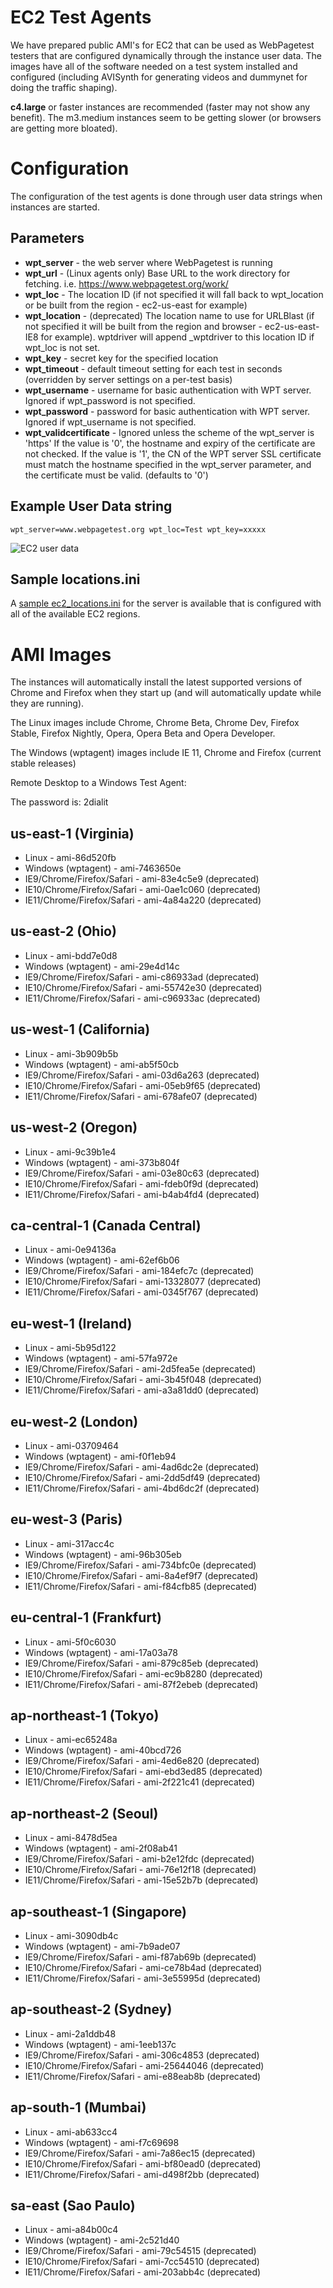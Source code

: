 # EC2 Test Agents

We have prepared public AMI's for EC2 that can be used as WebPagetest testers that are configured dynamically through the instance user data. The images have all of the software needed on a test system installed and configured (including AVISynth for generating videos and dummynet for doing the traffic shaping).

**c4.large** or faster instances are recommended (faster may not show any benefit).  The m3.medium instances seem to be getting slower (or browsers are getting more bloated).

# Configuration

The configuration of the test agents is done through user data strings when instances are started.

## Parameters

* **wpt_server** - the web server where WebPagetest is running
* **wpt_url** - (Linux agents only) Base URL to the work directory for fetching.  i.e. https://www.webpagetest.org/work/
* **wpt_loc** - The location ID (if not specified it will fall back to wpt_location or be built from the region - ec2-us-east for example)
* **wpt_location** - (deprecated) The location name to use for URLBlast (if not specified it will be built from the region and browser - ec2-us-east-IE8 for example).  wptdriver will append _wptdriver to this location ID if wpt_loc is not set.
* **wpt_key** - secret key for the specified location
* **wpt_timeout** - default timeout setting for each test in seconds (overridden by server settings on a per-test basis)
* **wpt_username** - username for basic authentication with WPT server. Ignored if wpt_password is not specified.
* **wpt_password** - password for basic authentication with WPT server. Ignored if wpt_username is not specified.
* **wpt_validcertificate** - Ignored unless the scheme of the wpt_server is 'https' If the value is '0', the hostname and expiry of the certificate are not checked. If the value is '1', the CN of the WPT server SSL certificate must match the hostname specified in the wpt_server parameter, and the certificate must be valid. (defaults to '0')

## Example User Data string
```
wpt_server=www.webpagetest.org wpt_loc=Test wpt_key=xxxxx
```

![EC2 user data](images/ec2config.png)

## Sample locations.ini

A [sample ec2_locations.ini](https://github.com/WPO-Foundation/webpagetest/blob/master/www/settings/ec2_locations.ini) for the server is available that is configured with all of the available EC2 regions.

# AMI Images

The instances will automatically install the latest supported versions of Chrome and Firefox when they start up (and will automatically update while they are running).

The Linux images include Chrome, Chrome Beta, Chrome Dev, Firefox Stable, Firefox Nightly, Opera, Opera Beta and Opera Developer.

The Windows (wptagent) images include IE 11, Chrome and Firefox (current stable releases)

Remote Desktop to a Windows Test Agent:

The password is: 2dialit

## us-east-1 (Virginia)

* Linux - ami-86d520fb
* Windows (wptagent) - ami-7463650e
* IE9/Chrome/Firefox/Safari - ami-83e4c5e9 (deprecated)
* IE10/Chrome/Firefox/Safari - ami-0ae1c060 (deprecated)
* IE11/Chrome/Firefox/Safari - ami-4a84a220 (deprecated)

## us-east-2 (Ohio)

* Linux - ami-bdd7e0d8
* Windows (wptagent) - ami-29e4d14c
* IE9/Chrome/Firefox/Safari - ami-c86933ad (deprecated)
* IE10/Chrome/Firefox/Safari - ami-55742e30 (deprecated)
* IE11/Chrome/Firefox/Safari - ami-c96933ac (deprecated)

## us-west-1 (California)

* Linux - ami-3b909b5b
* Windows (wptagent) - ami-ab5f50cb
* IE9/Chrome/Firefox/Safari - ami-03d6a263 (deprecated)
* IE10/Chrome/Firefox/Safari - ami-05eb9f65 (deprecated)
* IE11/Chrome/Firefox/Safari - ami-678afe07 (deprecated)

## us-west-2 (Oregon)

* Linux - ami-9c39b1e4
* Windows (wptagent) - ami-373b804f
* IE9/Chrome/Firefox/Safari - ami-03e80c63 (deprecated)
* IE10/Chrome/Firefox/Safari - ami-fdeb0f9d (deprecated)
* IE11/Chrome/Firefox/Safari - ami-b4ab4fd4 (deprecated)

## ca-central-1 (Canada Central)

* Linux - ami-0e94136a
* Windows (wptagent) - ami-62ef6b06
* IE9/Chrome/Firefox/Safari - ami-184efc7c (deprecated)
* IE10/Chrome/Firefox/Safari - ami-13328077 (deprecated)
* IE11/Chrome/Firefox/Safari - ami-0345f767 (deprecated)

## eu-west-1 (Ireland)

* Linux - ami-5b95d122
* Windows (wptagent) - ami-57fa972e
* IE9/Chrome/Firefox/Safari - ami-2d5fea5e (deprecated)
* IE10/Chrome/Firefox/Safari - ami-3b45f048 (deprecated)
* IE11/Chrome/Firefox/Safari - ami-a3a81dd0 (deprecated)

## eu-west-2 (London)

* Linux - ami-03709464
* Windows (wptagent) - ami-f0f1eb94
* IE9/Chrome/Firefox/Safari - ami-4ad6dc2e (deprecated)
* IE10/Chrome/Firefox/Safari - ami-2dd5df49 (deprecated)
* IE11/Chrome/Firefox/Safari - ami-4bd6dc2f (deprecated)

## eu-west-3 (Paris)

* Linux - ami-317acc4c
* Windows (wptagent) - ami-96b305eb
* IE9/Chrome/Firefox/Safari - ami-734bfc0e (deprecated)
* IE10/Chrome/Firefox/Safari - ami-8a4ef9f7 (deprecated)
* IE11/Chrome/Firefox/Safari - ami-f84cfb85 (deprecated)

## eu-central-1 (Frankfurt)

* Linux - ami-5f0c6030
* Windows (wptagent) - ami-17a03a78
* IE9/Chrome/Firefox/Safari - ami-879c85eb (deprecated)
* IE10/Chrome/Firefox/Safari - ami-ec9b8280 (deprecated)
* IE11/Chrome/Firefox/Safari - ami-87f2ebeb (deprecated)

## ap-northeast-1 (Tokyo)

* Linux - ami-ec65248a
* Windows (wptagent) - ami-40bcd726
* IE9/Chrome/Firefox/Safari - ami-4ed6e820 (deprecated)
* IE10/Chrome/Firefox/Safari - ami-ebd3ed85 (deprecated)
* IE11/Chrome/Firefox/Safari - ami-2f221c41 (deprecated)

## ap-northeast-2 (Seoul)

* Linux - ami-8478d5ea
* Windows (wptagent) - ami-2f08ab41
* IE9/Chrome/Firefox/Safari - ami-b2e12fdc (deprecated)
* IE10/Chrome/Firefox/Safari - ami-76e12f18 (deprecated)
* IE11/Chrome/Firefox/Safari - ami-15e52b7b (deprecated)

## ap-southeast-1 (Singapore)

* Linux - ami-3090db4c
* Windows (wptagent) - ami-7b9ade07
* IE9/Chrome/Firefox/Safari - ami-f87ab69b (deprecated)
* IE10/Chrome/Firefox/Safari - ami-ce78b4ad (deprecated)
* IE11/Chrome/Firefox/Safari - ami-3e55995d (deprecated)

## ap-southeast-2 (Sydney)

* Linux - ami-2a1ddb48
* Windows (wptagent) - ami-1eeb137c
* IE9/Chrome/Firefox/Safari - ami-306c4853 (deprecated)
* IE10/Chrome/Firefox/Safari - ami-25644046 (deprecated)
* IE11/Chrome/Firefox/Safari - ami-e88eab8b (deprecated)

## ap-south-1 (Mumbai)

* Linux - ami-ab633cc4
* Windows (wptagent) - ami-f7c69698
* IE9/Chrome/Firefox/Safari - ami-7a86ec15 (deprecated)
* IE10/Chrome/Firefox/Safari - ami-bf80ead0 (deprecated)
* IE11/Chrome/Firefox/Safari - ami-d498f2bb (deprecated)

## sa-east (Sao Paulo)

* Linux - ami-a84b00c4
* Windows (wptagent) - ami-2c521d40
* IE9/Chrome/Firefox/Safari - ami-79c54515 (deprecated)
* IE10/Chrome/Firefox/Safari - ami-7cc54510 (deprecated)
* IE11/Chrome/Firefox/Safari - ami-203abb4c (deprecated)
